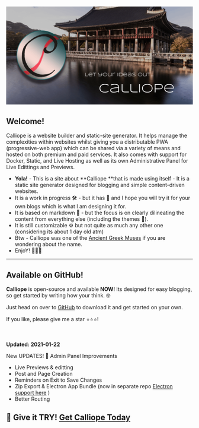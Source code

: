 ![/content/media/calliope.png](/content/media/calliope.png)

## Welcome!

Calliope is a website builder and static-site generator. It helps manage the complexities within websites whilst giving you a distributable PWA (progressive-web app) which can be shared via a variety of means and hosted on both premium and paid services. It also comes with support for Docker, Static, and Live Hosting as well as its own Administrative Panel for Live Edittings and Previews.

- **Yola!** - This is a site about **Calliope **that is made using itself - It is a static site generator designed for blogging and simple content-driven websites.
- It is a work in progress 🛠️ - but it has 💖 and I hope you will try it for your own blogs which is what I am designing it for.
- It is based on markdown :pencil: - but the focus is on clearly dilineating the content from everything else (including the themes 🦸).
- It is still customizable ⚙️ but not quite as much any other one (considering its about 1 day old atm)
- Btw - Calliope was one of the [Ancient Greek Muses](https://en.wikipedia.org/wiki/Calliope) if you are wondering about the name.
- EnjoY! 🌵🌵🌵

---
## Available on GitHub!
__Calliope__ is open-source and available __NOW__! Its designed for easy blogging, so get started by writing how your think. 🤓

Just head on over to [GitHub](https://github.com/ConflictingTheories/calliope) to download it and get started on your own. 

If you like, please give me a star ⭐⭐⭐!


<br/>

**Updated: 2021-01-22**


New UPDATES! :muscle: Admin Panel Improvements

- Live Previews & editting
- Post and Page Creation
- Reminders on Exit to Save Changes
- Zip Export & Electron App Bundle (now in separate repo [Electron support here](https://github.com/ConflictingTheories/calliope-electron) )
- Better Routing

## 💪 Give it TRY! [Get Calliope Today](https://github.com/ConflictingTheories/calliope)
